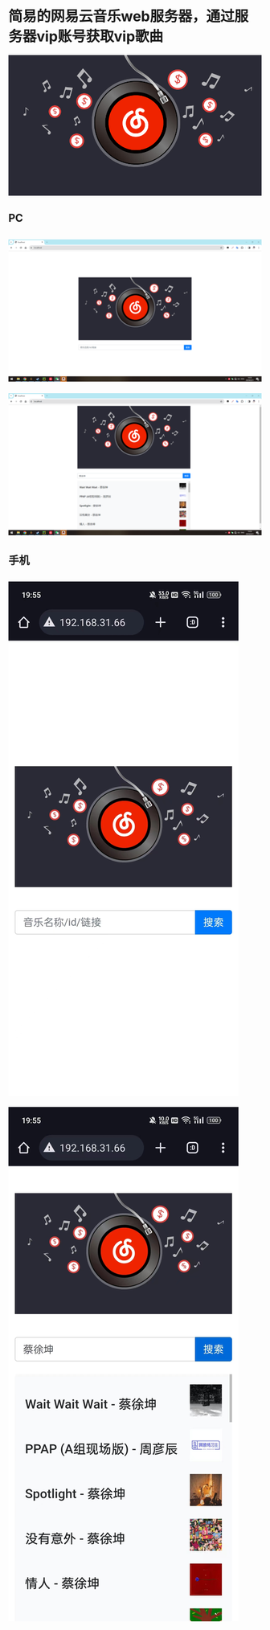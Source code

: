 # 简易的网易云音乐web服务器，通过服务器vip账号获取vip歌曲
![](https://github.com/ZTG0421/netease_music_web/blob/main/src/logo.jpg)

## PC
![](https://github.com/ZTG0421/netease_music_web/blob/main/test/pc1.png)
---
![](https://github.com/ZTG0421/netease_music_web/blob/main/test/pc2.png)

## 手机
![](https://github.com/ZTG0421/netease_music_web/blob/main/test/phone1.jpg)
---
![](https://github.com/ZTG0421/netease_music_web/blob/main/test/phone2.jpg)

